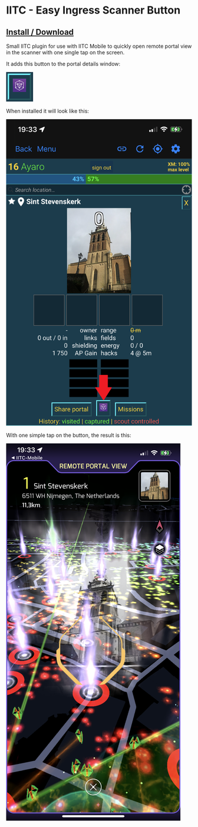 # IITC - Easy Ingress Scanner Button

## [Install / Download](https://github.com/Ayaro1/IITC-Easy-Ingress-Scanner-Button/raw/main/EasyIngressScannerButton.user.js "Install / Download")

Small IITC plugin for use with IITC Mobile to quickly open remote portal view in the scanner with one single tap on the screen.

It adds this button to the portal details window:

![image](https://github.com/Ayaro1/IITC-Easy-Ingress-Scanner-Button/blob/main/Images/01.png)

When installed it will look like this:

![image](https://github.com/Ayaro1/IITC-Easy-Ingress-Scanner-Button/blob/main/Images/02.png)

With one simple tap on the button, the result is this:

![image](https://github.com/Ayaro1/IITC-Easy-Ingress-Scanner-Button/blob/main/Images/03.png)
